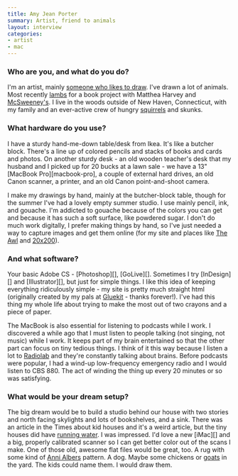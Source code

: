 ```yaml
---
title: Amy Jean Porter
summary: Artist, friend to animals
layout: interview
categories:
- artist
- mac
---
```


### Who are you, and what do you do?

I'm an artist, mainly [someone who likes to draw](http://www.amyjeanporter.com/ "Amy's website."). I've drawn a lot of animals. Most recently [lambs](http://www.amyjeanporter.com/images/lamb/ "Amy's drawings for the book, Of Lamb.") for a book project with Matthea Harvey and [McSweeney's](http://store.mcsweeneys.net/index.cfm/fuseaction/catalog.detail/object_id/6c24f9c5-c414-4a6c-b07a-1ea76f1c5e32/OfLamb.cfm "The poetry book Amy painted for."). I live in the woods outside of New Haven, Connecticut, with my family and an ever-active crew of hungry [squirrels](http://amyjeanporter.com/images/mammals/pages/x_squirrel1.htm "Amy's squirrel.") and skunks.

### What hardware do you use?

I have a sturdy hand-me-down table/desk from Ikea. It's like a butcher block. There's a line up of colored pencils and stacks of books and cards and photos. On another sturdy desk - an old wooden teacher's desk that my husband and I picked up for 20 bucks at a lawn sale - we have a 13" [MacBook Pro][macbook-pro], a couple of external hard drives, an old Canon scanner, a printer, and an old Canon point-and-shoot camera. 

I make my drawings by hand, mainly at the butcher-block table, though for the summer I've had a lovely empty summer studio. I use mainly pencil, ink, and gouache. I'm addicted to gouache because of the colors you can get and because it has such a soft surface, like powdered sugar. I don't do much work digitally, I prefer making things by hand, so I've just needed a way to capture images and get them online (for my site and places like [The Awl](http://www.theawl.com/tag/amy-jean-porter "Amy's drawings on The Awl.") and [20x200](http://www.20x200.com/artists/amy-jean-porter.html "Amy's profile on 20x200.")).

### And what software?

Your basic Adobe CS - [Photoshop][], [GoLive][]. Sometimes I try [InDesign][] and [Illustrator][], but just for simple things. I like this idea of keeping everything ridiculously simple - my site is pretty much straight html (originally created by my pals at [Gluekit](http://www.gluekit.com/ "Kathleen and Christopher make illustrations.") - thanks forever!). I've had this thing my whole life about trying to make the most out of two crayons and a piece of paper.

The MacBook is also essential for listening to podcasts while I work. I discovered a while ago that I must listen to people talking (not singing, not music) while I work. It keeps part of my brain entertained so that the other part can focus on tiny tedious things. I think of it this way because I listen a lot to [Radiolab](http://www.radiolab.org/ "A radio show.") and they're constantly talking about brains. Before podcasts were popular, I had a wind-up low-frequency emergency radio and I would listen to CBS 880. The act of winding the thing up every 20 minutes or so was satisfying.

### What would be your dream setup?

The big dream would be to build a studio behind our house with two stories and north facing skylights and lots of bookshelves, and a sink. There was an article in the Times about kid houses and it's a weird article, but the tiny houses did have [running water](http://www.nytimes.com/2011/07/21/garden/playhouses-childs-play-grown-up-cash.html?_r=1&pagewanted=all "The NYT article on playhouses."). I was impressed. I'd love a new [iMac][] and a big, properly calibrated scanner so I can get better color out of the scans I make. One of those old, awesome flat files would be great, too. A rug with some kind of [Anni Albers](http://www.albersfoundation.org/Albers.php?inc=Galleries&g=a007 "An Anni Albers artwork.") pattern. A dog. Maybe some chickens or [goats](http://www.amazon.com/Goat-Handbook-Barrons-Pet-Handbooks/dp/0764132687/ "A book on goats.") in the yard. The kids could name them. I would draw them.
